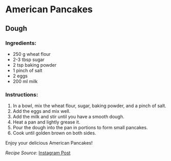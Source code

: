# American Pancakes

## Dough

### Ingredients:
- 250 g wheat flour
- 2-3 tbsp sugar
- 2 tsp baking powder
- 1 pinch of salt
- 2 eggs
- 200 ml milk

### Instructions:
1. In a bowl, mix the wheat flour, sugar, baking powder, and a pinch of salt.
2. Add the eggs and mix well.
3. Add the milk and stir until you have a smooth dough.
4. Heat a pan and lightly grease it.
5. Pour the dough into the pan in portions to form small pancakes.
6. Cook until golden brown on both sides.

Enjoy your delicious American Pancakes!

*Recipe Source*: [Instagram Post](https://www.instagram.com/p/CsgkpjoKY8J/)
